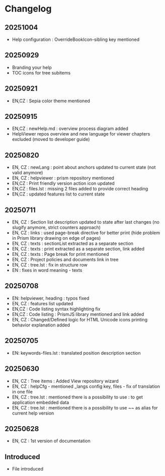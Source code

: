 # Changelog

## 20251004
- Help configuration : OverrideBookIcon-sibling key mentioned

## 20250929
- Branding your help
- TOC icons for tree subitems

## 20250921
- EN,CZ : Sepia color theme mentioned

## 20250915
- EN,CZ : newHelp.md : overview process diagram added
- HelpViewer repos overview and new language for viewer chapters excluded (moved to developer guide)

## 20250820
- EN, CZ : newLang : point about anchors updated to current state (not valid anymore)
- EN, CZ : helpviewer : prism repository mentioned
- EN,CZ : Print friendly version action icon updated
- EN,CZ : files.lst : missing 2 files added to provide correct heading
- EN,CZ : updated features list to current state

## 20250711
- EN, CZ : Section list description updated to state after last changes (no slugify anymore, strict counters approach)
- EN, CZ : links : used page-break directive for better print (hide problem in Prism library drawing on edge of pages)
- EN, CZ : texts : sectionList extracted as a separate section
- EN, CZ : texts : print extracted as a separate section, link added
- EN, CZ : texts : Page break for print mentioned
- EN, CZ : Project policies and documents link in tree
- EN, CZ : tree.lst : fix in structure row
- EN : fixes in word meaning - texts

## 20250708
- EN: helpviewer, heading : typos fixed
- EN, CZ : features list updated
- EN,CZ : Code listing syntax highlighting fix
- EN,CZ : Code listing : PrismJS library mentioned and link added
- EN, CZ : Changed/Defined logic for HTML Unicode icons printing behavior explanation added

## 20250705
- EN: keywords-files.lst : translated position description section

## 20250630
- EN, CZ : Tree items : Added View repository wizard
- EN, CZ : helpCfg - mentioned _langs config key, files - fix of translation in one file
- EN, CZ : tree.lst : mentioned there is a possibility to use : to get application embedded data
- EN, CZ : tree.lst : mentioned there is a possibility to use ~~ as alias for current help version

## 20250628
- EN, CZ : 1st version of documentation

## Introduced
- File introduced
